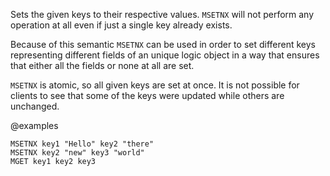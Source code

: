 Sets the given keys to their respective values.
`MSETNX` will not perform any operation at all even if just a single key already
exists.

Because of this semantic `MSETNX` can be used in order to set different keys
representing different fields of an unique logic object in a way that ensures
that either all the fields or none at all are set.

`MSETNX` is atomic, so all given keys are set at once.
It is not possible for clients to see that some of the keys were updated while
others are unchanged.

@examples

```cli
MSETNX key1 "Hello" key2 "there"
MSETNX key2 "new" key3 "world"
MGET key1 key2 key3
```

